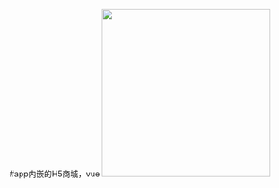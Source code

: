 #app内嵌的H5商城，vue
<img src="https://dcdn.it120.cc/2019/10/30/29441d1f-de73-4636-96f0-dfa5d638c135.png" width="300" />
